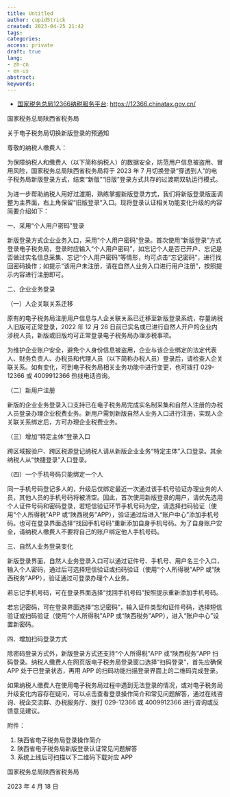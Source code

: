 ```yaml
---
title: Untitled
author: cupid5trick
created: 2023-04-25 21:42
tags: 
categories: 
access: private
draft: true
lang:
- zh-cn
- en-us
abstract:
keywords:
---
```



- [国家税务总局12366纳税服务平台](https://12366.chinatax.gov.cn/): <https://12366.chinatax.gov.cn/>

国家税务总局陕西省税务局

关于电子税务局切换新版登录的预通知

尊敬的纳税人缴费人：

为保障纳税人和缴费人（以下简称纳税人）的数据安全，防范用户信息被盗用、冒用风险，国家税务总局陕西省税务局将于 2023 年 7 月切换登录“穿透到人”的电子税务局新版登录方式，结束“新版”“旧版”登录方式共存的过渡期双轨运行模式。

为进一步帮助纳税人用好过渡期，熟练掌握新版登录方式，我们将新版登录版面调整为主界面，右上角保留“旧版登录”入口。现将登录认证相关功能变化升级的内容简要介绍如下：

一、采用“个人用户密码”登录

新版登录方式企业业务入口，采用“个人用户密码”登录。首次使用“新版登录”方式登录电子税务局，登录时应输入“个人用户密码”，如忘记个人是否已开户、忘记是否做过实名信息采集、忘记“个人用户密码”等情形，均可点击“忘记密码”，进行找回密码操作；如提示“该用户未注册，请在自然人业务入口进行用户注册”，按照提示内容进行注册即可。

二、企业业务登录

（一）人企关联关系迁移

原有的电子税务局注册用户信息与人企关联关系已迁移至新版登录系统，存量纳税人旧版可正常登录，2022 年 12 月 26 日前已实名或已进行自然人开户的企业内涉税人员，新版或旧版均可正常登录电子税务局办理涉税事项。

为维护企业账户安全，避免个人身份信息被盗用，企业与该企业绑定的法定代表人、财务负责人、办税员和代理人员（以下简称办税人员）登录后，请检查人企关联关系。如有变化，可到电子税务局相关业务功能中进行变更，也可拨打 029-12366 或 4009912366 热线电话咨询。

（二）新用户注册

新版的企业业务登录入口支持已在电子税务局完成实名制采集和自然人注册的办税人员登录办理企业税费业务。新用户需到新版自然人业务入口进行注册，实现人企关联关系绑定后，方可办理企业税费业务。

（三）增加“特定主体”登录入口

跨区域报验户、跨区税源登记纳税人请从新版企业业务“特定主体”入口登录。其余纳税人从“快捷登录”入口登录。

（四）一个手机号码只能绑定一个人

同一手机号码登记多人的，升级后仅绑定最近一次通过该手机号验证办理业务的人员，其他人员的手机号码将被清空。因此，首次使用新版登录的用户，请优先选用个人证件号码和密码登录，若短信验证环节手机号码为空，请选择扫码验证（使用“个人所得税”APP 或“陕西税务”APP），验证通过后进入“账户中心”添加手机号码。也可在登录界面选择“找回手机号码”重新添加自身手机号码。为了自身账户安全，请纳税人缴费人不要将自己的账户绑定他人手机号码。

三、自然人业务登录变化

新版登录界面，自然人业务登录入口可以通过证件号、手机号、用户名三个入口，输入个人密码，通过后可选择短信验证或扫码验证（使用“个人所得税”APP 或“陕西税务”APP），验证通过可登录办理个人业务。

若忘记手机号码，可在登录界面选择“找回手机号码”按照提示重新添加手机号码。

若忘记密码，可在登录界面选择“忘记密码”，输入证件类型和证件号码，选择短信验证或扫码验证（使用“个人所得税”APP 或“陕西税务”APP），进入“账户中心”设置新密码。

四、增加扫码登录方式

除密码登录方式外，新版登录方式还支持“个人所得税”APP 或“陕西税务”APP 扫码登录。纳税人缴费人在网页版电子税务局登录窗口选择“扫码登录”，首先应确保 APP 处于已登录状态，再用 APP 的扫码功能扫描登录界面上的二维码完成登录。

如果纳税人缴费人在使用电子税务局过程中遇到无法登录的情况，或对电子税务局升级变化内容存在疑问，可以点击查看登录操作简介和常见问题解答，通过在线咨询、税企交流群、办税服务厅、拨打 029-12366 或 4009912366 进行咨询或反馈意见建议。

附件：

1. 陕西省电子税务局登录操作简介
2. 陕西省电子税务局新版登录认证常见问题解答
3. 系统上线后可扫描以下二维码下载对应 APP

国家税务总局陕西省税务局

2023 年 4 月 18 日
